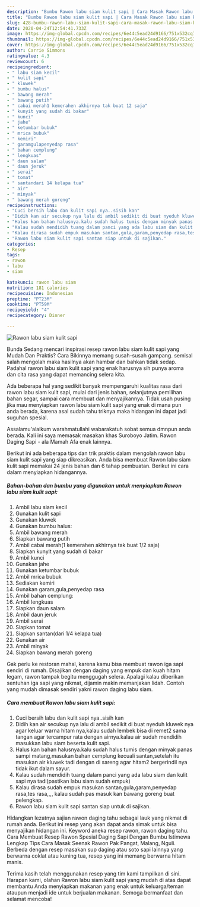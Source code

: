 ```yaml
---
description: "Bumbu Rawon labu siam kulit sapi | Cara Masak Rawon labu siam kulit sapi Yang Sedap"
title: "Bumbu Rawon labu siam kulit sapi | Cara Masak Rawon labu siam kulit sapi Yang Sedap"
slug: 428-bumbu-rawon-labu-siam-kulit-sapi-cara-masak-rawon-labu-siam-kulit-sapi-yang-sedap
date: 2020-04-24T12:54:41.733Z
image: https://img-global.cpcdn.com/recipes/6e44c5ead24d9166/751x532cq70/rawon-labu-siam-kulit-sapi-foto-resep-utama.jpg
thumbnail: https://img-global.cpcdn.com/recipes/6e44c5ead24d9166/751x532cq70/rawon-labu-siam-kulit-sapi-foto-resep-utama.jpg
cover: https://img-global.cpcdn.com/recipes/6e44c5ead24d9166/751x532cq70/rawon-labu-siam-kulit-sapi-foto-resep-utama.jpg
author: Carrie Simmons
ratingvalue: 4.3
reviewcount: 6
recipeingredient:
- " labu siam kecil"
- " kulit sapi"
- " kluwek"
- " bumbu halus"
- " bawang merah"
- " bawang putih"
- " cabai merah1 kemerahen akhirnya tak buat 12 saja"
- " kunyit yang sudah di bakar"
- " kunci"
- " jahe"
- " ketumbar bubuk"
- " mrica bubuk"
- " kemiri"
- " garamgulapenyedap rasa"
- " bahan cemplung"
- " lengkuas"
- " daun salam"
- " daun jeruk"
- " serai"
- " tomat"
- " santandari 14 kelapa tua"
- " air"
- " minyak"
- " bawang merah goreng"
recipeinstructions:
- "Cuci bersih labu dan kulit sapi nya..sisih kan"
- "Didih kan air secukup nya lalu di ambil sedikit di buat nyeduh kluwek nya agar keluar warna hitam nya,kalau sudah lembek bisa di remet2 sama tangan agar tercampur rata dengan airnya.kalau air sudah mendidih masukkan labu siam beserta kulit sapi."
- "Halus kan bahan halusnya.kalu sudah halus tumis dengan minyak panas sampi matang,masukan bahan cemplung kecuali santan,setelah itu masukan air kluwek tadi dengan di sareng agar hitam2 bergerindil nya tidak ikut dalam sayur."
- "Kalau sudah mendidih tuang dalam panci yang ada labu siam dan kulit sapi nya tadi(pastikan labu siam sudah empuk)"
- "Kalau dirasa sudah empuk masukan santan,gula,garam,penyedap rasa,tes rasa,,,, kalau sudah pas masuk kan bawang goreng buat pelengkap."
- "Rawon labu siam kulit sapi santan siap untuk di sajikan."
categories:
- Resep
tags:
- rawon
- labu
- siam

katakunci: rawon labu siam 
nutrition: 181 calories
recipecuisine: Indonesian
preptime: "PT23M"
cooktime: "PT59M"
recipeyield: "4"
recipecategory: Dinner

---
```



![Rawon labu siam kulit sapi](https://img-global.cpcdn.com/recipes/6e44c5ead24d9166/751x532cq70/rawon-labu-siam-kulit-sapi-foto-resep-utama.jpg)

Bunda Sedang mencari inspirasi resep rawon labu siam kulit sapi yang Mudah Dan Praktis? Cara Bikinnya memang susah-susah gampang. semisal salah mengolah maka hasilnya akan hambar dan bahkan tidak sedap. Padahal rawon labu siam kulit sapi yang enak harusnya sih punya aroma dan cita rasa yang dapat memancing selera kita.

Ada beberapa hal yang sedikit banyak mempengaruhi kualitas rasa dari rawon labu siam kulit sapi, mulai dari jenis bahan, selanjutnya pemilihan bahan segar, sampai cara membuat dan menyajikannya. Tidak usah pusing jika mau menyiapkan rawon labu siam kulit sapi yang enak di mana pun anda berada, karena asal sudah tahu triknya maka hidangan ini dapat jadi suguhan spesial.

Assalamu&#39;alaikum warahmatullahi wabarakatuh sobat semua dmnpun anda berada. Kali ini saya memasak masakan khas Suroboyo Jatim. Rawon Daging Sapi - ala Mamah Afa enak lainnya.


Berikut ini ada beberapa tips dan trik praktis dalam mengolah rawon labu siam kulit sapi yang siap dikreasikan. Anda bisa membuat Rawon labu siam kulit sapi memakai 24 jenis bahan dan 6 tahap pembuatan. Berikut ini cara dalam menyiapkan hidangannya.

<!--inarticleads1-->

##### Bahan-bahan dan bumbu yang digunakan untuk menyiapkan Rawon labu siam kulit sapi:

1. Ambil  labu siam kecil
1. Gunakan  kulit sapi
1. Gunakan  kluwek
1. Gunakan  bumbu halus:
1. Ambil  bawang merah
1. Siapkan  bawang putih
1. Ambil  cabai merah(1 kemerahen akhirnya tak buat 1/2 saja)
1. Siapkan  kunyit yang sudah di bakar
1. Ambil  kunci
1. Gunakan  jahe
1. Gunakan  ketumbar bubuk
1. Ambil  mrica bubuk
1. Sediakan  kemiri
1. Gunakan  garam,gula,penyedap rasa
1. Ambil  bahan cemplung:
1. Ambil  lengkuas
1. Siapkan  daun salam
1. Ambil  daun jeruk
1. Ambil  serai
1. Siapkan  tomat
1. Siapkan  santan(dari 1/4 kelapa tua)
1. Gunakan  air
1. Ambil  minyak
1. Siapkan  bawang merah goreng


Gak perlu ke restoran mahal, karena kamu bisa membuat rawon iga sapi sendiri di rumah. Disajikan dengan daging yang empuk dan kuah hitam legam, rawon tampak begitu menggugah selera. Apalagi kalau diberikan sentuhan iga sapi yang nikmat, dijamin makin memanjakan lidah. Contoh yang mudah dimasak sendiri yakni rawon daging labu siam. 

<!--inarticleads2-->

##### Cara membuat Rawon labu siam kulit sapi:

1. Cuci bersih labu dan kulit sapi nya..sisih kan
1. Didih kan air secukup nya lalu di ambil sedikit di buat nyeduh kluwek nya agar keluar warna hitam nya,kalau sudah lembek bisa di remet2 sama tangan agar tercampur rata dengan airnya.kalau air sudah mendidih masukkan labu siam beserta kulit sapi.
1. Halus kan bahan halusnya.kalu sudah halus tumis dengan minyak panas sampi matang,masukan bahan cemplung kecuali santan,setelah itu masukan air kluwek tadi dengan di sareng agar hitam2 bergerindil nya tidak ikut dalam sayur.
1. Kalau sudah mendidih tuang dalam panci yang ada labu siam dan kulit sapi nya tadi(pastikan labu siam sudah empuk)
1. Kalau dirasa sudah empuk masukan santan,gula,garam,penyedap rasa,tes rasa,,,, kalau sudah pas masuk kan bawang goreng buat pelengkap.
1. Rawon labu siam kulit sapi santan siap untuk di sajikan.


Hidangkan lezatnya sajian rawon daging tahu sebagai lauk yang nikmat di rumah anda. Berikut ini resep yang akan dapat anda simak untuk bisa menyajikan hidangan ini. Keyword aneka resep rawon, rawon daging tahu. Cara Membuat Resep Rawon Spesial Daging Sapi Dengan Bumbu Istimewa Lengkap Tips Cara Masak Seenak Rawon Pak Pangat, Malang, Nguli. Berbeda dengan resep masakan sup daging atau soto sapi lainnya yang berwarna coklat atau kuning tua, resep yang ini memang berwarna hitam manis. 

Terima kasih telah menggunakan resep yang tim kami tampilkan di sini. Harapan kami, olahan Rawon labu siam kulit sapi yang mudah di atas dapat membantu Anda menyiapkan makanan yang enak untuk keluarga/teman ataupun menjadi ide untuk berjualan makanan. Semoga bermanfaat dan selamat mencoba!
